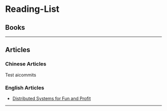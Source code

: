 # Reading-List

## **Books**

---

## **Articles**

### Chinese Articles

Test aicommits

### English Articles

- [Distributed Systems for Fun and Profit](http://book.mixu.net/distsys/)

---
